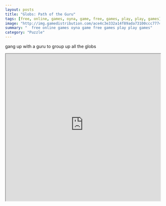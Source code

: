 ```yaml
---
layout: posts
title: "Globs: Path of the Guru"
tags: [free, online, games, oyna, game, free, games, play, play, games]
image: "http://img.gamedistribution.com/ace4c3e332a14f89ada73100ccc77741.jpg"
summary: "  free online games oyna game free games play play games"
category: "Puzzle"
---
```


gang up with a guru to group up all the globs

<iframe width="100%" height="480px;" src="http://flash.gamedistribution.com?game=ace4c3e332a14f89ada73100ccc77741"></iframe>